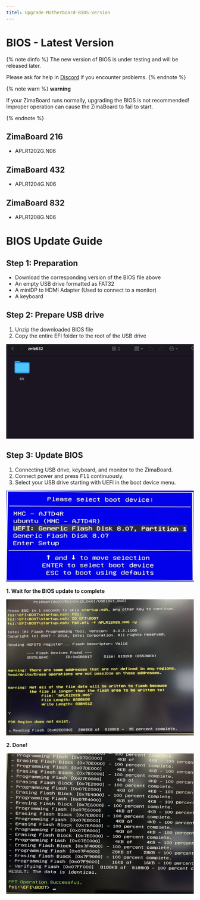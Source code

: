 ```yaml
---
titel: Upgrade-Motherboard-BIOS-Version
--- 
```


# BIOS - Latest Version

{% note dinfo %}
The new version of BIOS is under testing and will be released later.

Please ask for help in [Discord](https://discord.gg/TZjYGnAW3M) if you encounter problems.
{% endnote %}


{% note warn %}
**warning**

If your ZimaBoard runs normally, upgrading the BIOS is not recommended!
Improper operation can cause the ZimaBoard to fail to start.

{% endnote %}

## ZimaBoard 216

- APLR1202G.N06
  <!-- - Download: [GitHub](https://github.com/IceWhaleTech/ZimaBoard-BIOS/releases/download/N06/ZMB216-APLR1202G.N06.zip) -->

## ZimaBoard 432

- APLR1204G.N06
  <!-- - Download: [GitHub](https://github.com/IceWhaleTech/ZimaBoard-BIOS/releases/download/N06/ZMB432-APLR1204G.N06.zip) -->

## ZimaBoard 832

- APLR1208G.N06
  <!-- - Download: [GitHub](https://github.com/IceWhaleTech/ZimaBoard-BIOS/releases/download/N06/ZMB832-APLR1208G.N06.zip) -->

# BIOS Update Guide

## Step 1: Preparation

- Download the corresponding version of the BIOS file above
- An empty USB drive formatted as FAT32
- A miniDP to HDMI Adapter (Used to connect to a monitor)
- A keyboard

## Step 2: Prepare USB drive

1. Unzip the downloaded BIOS file
2. Copy the entire EFI folder to the root of the USB drive

![](/images/Upgrade-Motherboard-BIOS-Version/bios-efi-folder.png)

## Step 3: Update BIOS

1. Connecting USB drive, keyboard, and monitor to the ZimaBoard.
2. Connect power and press <kbd>F11</kbd> continuously.
3. Select your USB drive starting with UEFI in the boot device menu.

![](/images/Upgrade-Motherboard-BIOS-Version/bios-select-boot-device.jpg)

**1. Wait for the BIOS update to complete**

![](/images/Upgrade-Motherboard-BIOS-Version/bios-update-wating.jpg)

**2. Done!**

![](/images/Upgrade-Motherboard-BIOS-Version/bios-update-successful.jpg)